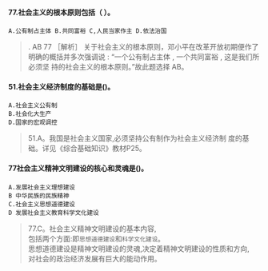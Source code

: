 #### 77.社会主义的根本原则包括（ ）。
    A.公有制占主体 B.共同富裕 C,人民当家作主 D.依法治国
>  . AB  77 ［解析］ 关于社会主义的根本原则，邓小平在改革开放初期便作了
    明确的概括并多次强调说 : “一个公有制占主体 , 一个共同富裕 , 这是我们所必须坚
    持的社会主义的根本原则。”故此题选择 AB。

#### 51.社会主义经济制度的基础是()。
    A.社会主义公有制
    B.社会化大生产
    D.国家的宏观调控
>   51.A。我国是社会主义国家,必须坚持公有制作为社会主义经济制
    度的基础。详见《综合基础知识》教材P25。
    
#### 77社会主义精神文明建设的核心和灵魂是()。
    A.发展社会主义理想建设
    B 中华民族的民族精神
    C.社会主义思想道德建设
    D 发展社会主义教育科学文化建设
>   77.C。社会主义精神文明建设的基本内容,   
包括两个方面:即`思想道德建设`和`科学文化建设`。   
思想道德建设是精神文明建设的灵魂,决定着精神文明建设的性质和方向,   
对社会的政治经济发展有巨大的能动作用。   




